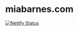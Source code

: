 # miabarnes.com

[![Netlify Status](https://api.netlify.com/api/v1/badges/c33ee468-1da8-450a-95dd-cd32e0e93087/deploy-status)](https://app.netlify.com/sites/practical-jang-090d62/deploys)
